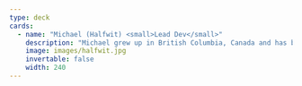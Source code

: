 ```yaml
---
type: deck
cards:
  - name: "Michael (Halfwit) <small>Lead Dev</small>"
    description: "Michael grew up in British Columbia, Canada and has been working on/around computers his whole life. He wants to help create systems that empower every user, making technology that helps, not just technology that becomes something else to do."
    image: images/halfwit.jpg
    invertable: false
    width: 240
---
```


